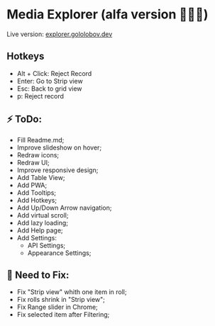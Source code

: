 # Media Explorer (alfa version 🐞🐞🐞)
Live version: [explorer.gololobov.dev](https://explorer.gololobov.dev)


## Hotkeys
* Alt + Click: Reject Record
* Enter: Go to Strip view
* Esc: Back to grid view
* p: Reject record

## ⚡️ ToDo:
* Fill Readme.md;
* Improve slideshow on hover;
* Redraw icons;
* Redraw UI;
* Improve responsive design;
* Add Table View;
* Add PWA;
* Add Tooltips;
* Add Hotkeys;
* Add Up/Down Arrow navigation;
* Add virtual scroll;
* Add lazy loading;
* Add Help page;
* Add Settings:
	* API Settings;
	* Appearance Settings;

## 🐞 Need to Fix:
* Fix "Strip view" whith one item in roll;
* Fix rolls shrink in "Strip view";
* Fix Range slider in Chrome;
* Fix selected item after Filtering;
